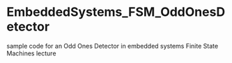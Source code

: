 EmbeddedSystems_FSM_OddOnesDetector
===================================

sample code for an Odd Ones Detector in embedded systems Finite State Machines lecture
